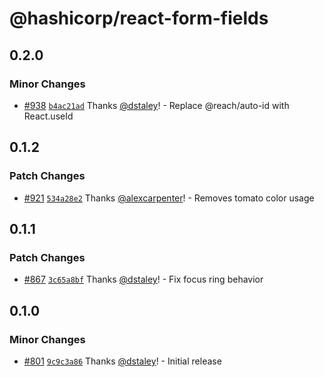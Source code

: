 # @hashicorp/react-form-fields

## 0.2.0

### Minor Changes

- [#938](https://github.com/hashicorp/react-components/pull/938) [`b4ac21ad`](https://github.com/hashicorp/react-components/commit/b4ac21adec2d76163e1f6a9c3ca5173440d4a934) Thanks [@dstaley](https://github.com/dstaley)! - Replace @reach/auto-id with React.useId

## 0.1.2

### Patch Changes

- [#921](https://github.com/hashicorp/react-components/pull/921) [`534a28e2`](https://github.com/hashicorp/react-components/commit/534a28e24bc61c39938a30cc6311473a97d284cc) Thanks [@alexcarpenter](https://github.com/alexcarpenter)! - Removes tomato color usage

## 0.1.1

### Patch Changes

- [#867](https://github.com/hashicorp/react-components/pull/867) [`3c65a8bf`](https://github.com/hashicorp/react-components/commit/3c65a8bf3a6699fe9fca4422f6ff04a26ffeefd4) Thanks [@dstaley](https://github.com/dstaley)! - Fix focus ring behavior

## 0.1.0

### Minor Changes

- [#801](https://github.com/hashicorp/react-components/pull/801) [`9c9c3a86`](https://github.com/hashicorp/react-components/commit/9c9c3a865ffeb25be3468b69ece40ae09a6231be) Thanks [@dstaley](https://github.com/dstaley)! - Initial release
